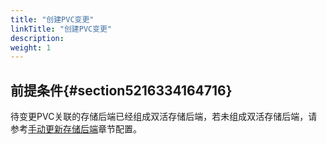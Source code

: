 ```yaml
---
title: "创建PVC变更"
linkTitle: "创建PVC变更"
description: 
weight: 1
---
```


## 前提条件{#section5216334164716}

待变更PVC关联的存储后端已经组成双活存储后端，若未组成双活存储后端，请参考[手动更新存储后端](/docs/storage-backend-management/managing-storage-backends/updating-a-storage-backend/manually-updating-a-storage-backend)章节配置。




